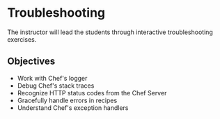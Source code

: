 Troubleshooting
======================

The instructor will lead the students through interactive
troubleshooting exercises.

## Objectives

* Work with Chef's logger
* Debug Chef's stack traces
* Recognize HTTP status codes from the Chef Server
* Gracefully handle errors in recipes
* Understand Chef's exception handlers
